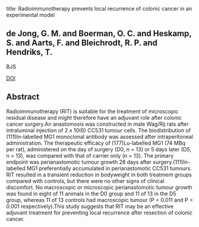 title: Radioimmunotherapy prevents local recurrence of colonic cancer in an experimental model

## de Jong, G. M. and Boerman, O. C. and Heskamp, S. and Aarts, F. and Bleichrodt, R. P. and Hendriks, T.
BJS

<a href="https://doi.org/10.1002/bjs.6481">DOI</a>

## Abstract
Radioimmunotherapy (RIT) is suitable for the treatment of microscopic residual disease and might therefore have an adjuvant role after colonic cancer surgery.An anastomosis was constructed in male Wag/Rij rats after intraluminal injection of 2 x 10(6) CC531 tumour cells. The biodistribution of (111)In-labelled MG1 monoclonal antibody was assessed after intraperitoneal administration. The therapeutic efficacy of (177)Lu-labelled MG1 (74 MBq per rat), administered on the day of surgery (D0, n = 13) or 5 days later (D5, n = 13), was compared with that of carrier only (n = 13). The primary endpoint was perianastomotic tumour growth 28 days after surgery.(111)In-labelled MG1 preferentially accumulated in perianastomotic CC531 tumours. RIT resulted in a transient reduction in bodyweight in both treatment groups compared with controls, but there were no other signs of clinical discomfort. No macroscopic or microscopic perianastomotic tumour growth was found in eight of 11 animals in the D0 group and 11 of 13 in the D5 group, whereas 11 of 13 controls had macroscopic tumour (P = 0.011 and P = 0.001 respectively).This study suggests that RIT may be an effective adjuvant treatment for preventing local recurrence after resection of colonic cancer.

